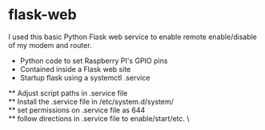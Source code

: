 # flask-web

I used this basic Python Flask web service to enable
remote enable/disable of my modem and router.

- Python code to set Raspberry PI's GPIO pins
- Contained inside a Flask web site
- Startup flask using a systemctl .service

** Adjust script paths in .service file \
** Install the .service file in /etc/system.d/system/ \
** set permissions on .service file as 644 \
** follow directions in .service file to enable/start/etc. \
